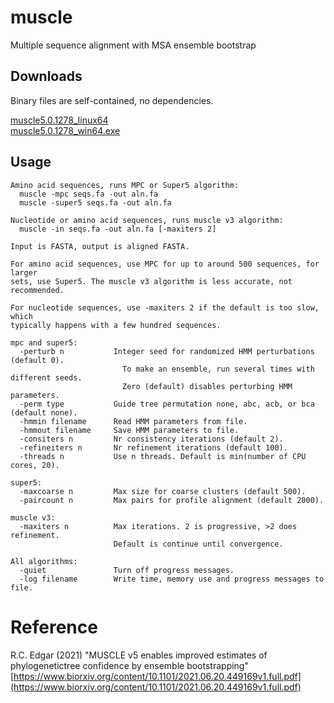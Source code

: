 # muscle
Multiple sequence alignment with MSA ensemble bootstrap

## Downloads

Binary files are self-contained, no dependencies.

[muscle5.0.1278_linux64](https://github.com/rcedgar/muscle/raw/main/binaries/muscle5.0.1278_linux64)   
[muscle5.0.1278_win64.exe](https://github.com/rcedgar/muscle/raw/main/binaries/muscle5.0.1278_win64.exe)   

## Usage

    Amino acid sequences, runs MPC or Super5 algorithm:
      muscle -mpc seqs.fa -out aln.fa
      muscle -super5 seqs.fa -out aln.fa
    
    Nucleotide or amino acid sequences, runs muscle v3 algorithm:
      muscle -in seqs.fa -out aln.fa [-maxiters 2]
    
    Input is FASTA, output is aligned FASTA.
    
    For amino acid sequences, use MPC for up to around 500 sequences, for larger
    sets, use Super5. The muscle v3 algorithm is less accurate, not recommended.
    
    For nucleotide sequences, use -maxiters 2 if the default is too slow, which
    typically happens with a few hundred sequences.
    
    mpc and super5:
      -perturb n           Integer seed for randomized HMM perturbations (default 0).
                             To make an ensemble, run several times with different seeds.
                             Zero (default) disables perturbing HMM parameters.
      -perm type           Guide tree permutation none, abc, acb, or bca (default none).
      -hmmin filename      Read HMM parameters from file.
      -hmmout filename     Save HMM parameters to file.
      -consiters n         Nr consistency iterations (default 2).
      -refineiters n       Nr refinement iterations (default 100).
      -threads n           Use n threads. Default is min(number of CPU cores, 20).
    
    super5:
      -maxcoarse n         Max size for coarse clusters (default 500).
      -paircount n         Max pairs for profile alignment (default 2000).
    
    muscle v3:
      -maxiters n          Max iterations. 2 is progressive, >2 does refinement.
                           Default is continue until convergence.
    
    All algorithms:
      -quiet               Turn off progress messages.
      -log filename        Write time, memory use and progress messages to file.


# Reference
R.C. Edgar (2021) "MUSCLE v5 enables improved estimates of phylogenetictree confidence by ensemble bootstrapping"
[https://www.biorxiv.org/content/10.1101/2021.06.20.449169v1.full.pdf](https://www.biorxiv.org/content/10.1101/2021.06.20.449169v1.full.pdf)
